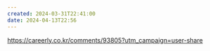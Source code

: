 ```yaml
---
created: 2024-03-31T22:41:00
date: 2024-04-13T22:56
---
```

https://careerly.co.kr/comments/93805?utm_campaign=user-share